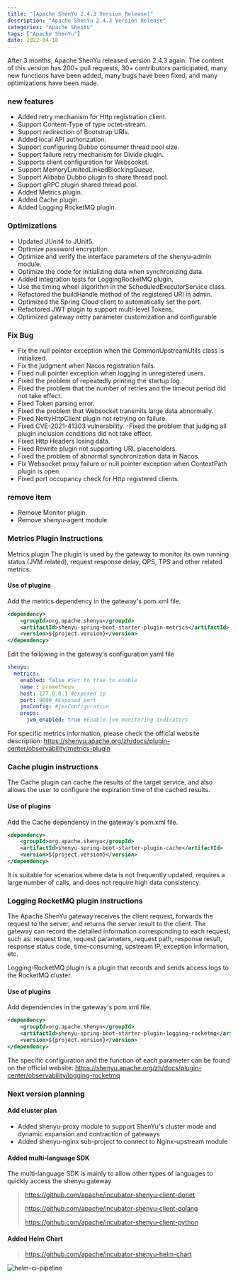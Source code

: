 ```yaml
---
title: "[Apache ShenYu 2.4.3 Version Release]"
description: "Apache ShenYu 2.4.3 Version Release"
categories: "Apache ShenYu"
tags: ["Apache ShenYu"]
date: 2022-04-18
---  
```


After 3 months, Apache ShenYu released version 2.4.3 again. The content of this version has 200+ pull requests, 30+ contributors participated, many new functions have been added, many bugs have been fixed, and many optimizations have been made.

### new features

- Added retry mechanism for Http registration client.
- Support Content-Type of type octet-stream.
- Support redirection of Bootstrap URIs.
- Added local API authorization.
- Support configuring Dubbo consumer thread pool size.
- Support failure retry mechanism for Divide plugin.
- Supports client configuration for Webscoket.
- Support MemoryLimitedLinkedBlockingQueue.
- Support Alibaba Dubbo plugin to share thread pool.
- Support gRPC plugin shared thread pool.
- Added Metrics plugin.
- Added Cache plugin.
- Added Logging RocketMQ plugin.

### Optimizations

- Updated JUnit4 to JUnit5.
- Optimize password encryption.
- Optimize and verify the interface parameters of the shenyu-admin module.
- Optimize the code for initializing data when synchronizing data.
- Added integration tests for LoggingRocketMQ plugin.
- Use the timing wheel algorithm in the ScheduledExecutorService class.
- Refactored the buildHandle method of the registered URI in admin.
- Optimized the Spring Cloud client to automatically set the port.
- Refactored JWT plugin to support multi-level Tokens.
- Optimized gateway netty parameter customization and configurable

### Fix Bug

- Fix the null pointer exception when the CommonUpstreamUtils class is initialized.
- Fix the judgment when Nacos registration fails.
- Fixed null pointer exception when logging in unregistered users.
- Fixed the problem of repeatedly printing the startup log.
- Fixed the problem that the number of retries and the timeout period did not take effect.
- Fixed Token parsing error.
- Fixed the problem that Websocket transmits large data abnormally.
- Fixed NettyHttpClient plugin not retrying on failure.
- Fixed CVE-2021-41303 vulnerability.
  -Fixed the problem that judging all plugin inclusion conditions did not take effect.
- Fixed Http Headers losing data.
- Fixed Rewrite plugin not supporting URL placeholders.
- Fixed the problem of abnormal synchronization data in Nacos.
- Fix Websocket proxy failure or null pointer exception when ContextPath plugin is open.
- Fixed port occupancy check for Http registered clients.

### remove item

- Remove Monitor plugin.
- Remove shenyu-agent module.

### Metrics Plugin Instructions

Metrics plugin The plugin is used by the gateway to monitor its own running status (JVM related), request response delay, QPS, TPS and other related metrics.

#### Use of plugins

Add the metrics dependency in the gateway's pom.xml file.

````xml
<dependency>
    <groupId>org.apache.shenyu</groupId>
    <artifactId>shenyu-spring-boot-starter-plugin-metrics</artifactId>
    <version>${project.version}</version>
</dependency>
````

Edit the following in the gateway's configuration yaml file

````yaml
shenyu:
  metrics:
    enabled: false #Set to true to enable
    name : prometheus
    host: 127.0.0.1 #exposed ip
    port: 8090 #Exposed port
    jmxConfig: #jmxConfiguration
    props:
      jvm_enabled: true #Enable jvm monitoring indicators
````

For specific metrics information, please check the official website description: https://shenyu.apache.org/zh/docs/plugin-center/observability/metrics-plugin

### Cache plugin instructions

The Cache plugin can cache the results of the target service, and also allows the user to configure the expiration time of the cached results.

#### Use of plugins

Add the Cache dependency in the gateway's pom.xml file.

````xml
<dependency>
    <groupId>org.apache.shenyu</groupId>
    <artifactId>shenyu-spring-boot-starter-plugin-cache</artifactId>
    <version>${project.version}</version>
</dependency>
````

It is suitable for scenarios where data is not frequently updated, requires a large number of calls, and does not require high data consistency.

### Logging RocketMQ plugin instructions

The Apache ShenYu gateway receives the client request, forwards the request to the server, and returns the server result to the client. The gateway can record the detailed information corresponding to each request, such as: request time, request parameters, request path, response result, response status code, time-consuming, upstream IP, exception information, etc.

Logging-RocketMQ plugin is a plugin that records and sends access logs to the RocketMQ cluster.

#### Use of plugins

Add dependencies in the gateway's pom.xml file.

````xml
<dependency>
    <groupId>org.apache.shenyu</groupId>
    <artifactId>shenyu-spring-boot-starter-plugin-logging-rocketmq</artifactId>
    <version>${project.version}</version>
</dependency>
````

The specific configuration and the function of each parameter can be found on the official website: https://shenyu.apache.org/zh/docs/plugin-center/observability/logging-rocketmq

### Next version planning

#### Add cluster plan

- Added shenyu-proxy module to support ShenYu's cluster mode and dynamic expansion and contraction of gateways
- Added shenyu-nginx sub-project to connect to Nginx-upstream module

#### Added multi-language SDK

The multi-language SDK is mainly to allow other types of languages to quickly access the shenyu gateway

> https://github.com/apache/incubator-shenyu-client-donet
> 
> https://github.com/apache/incubator-shenyu-client-golang
> 
> https://github.com/apache/incubator-shenyu-client-python

#### Added Helm Chart

> https://github.com/apache/incubator-shenyu-helm-chart

![helm-ci-pipeline](/img/news/helm-ci-pipeline.png)

